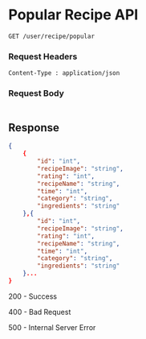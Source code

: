 # Popular Recipe API 
```
GET /user/recipe/popular
```

### Request Headers
```
Content-Type : application/json
```

### Request Body
``` 
```

## Response
```json
{
    {
        "id": "int",
        "recipeImage": "string",
        "rating": "int",
        "recipeName": "string",
        "time": "int",
        "category": "string",
        "ingredients": "string"
    },{
        "id": "int",
        "recipeImage": "string",
        "rating": "int",
        "recipeName": "string",
        "time": "int",
        "category": "string",
        "ingredients": "string"
    }...
}
```
200 - Success

400 - Bad Request 

500 - Internal Server Error
